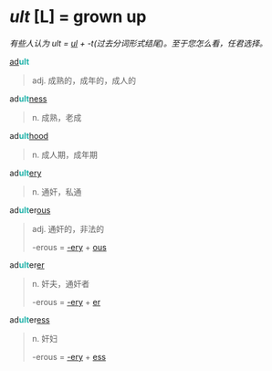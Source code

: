 # _ult_ [L] = grown up

*有些人认为 _ult_ = [_ul_](_al_.md) + -t(过去分词形式结尾)。至于您怎么看，任君选择。*

[ad](ad-.md)<b style="color: #20B2AA;">ult</b>
> adj. 成熟的，成年的，成人的

ad<b style="color: #20B2AA;">ult</b>[ness](-ness.md)
> n. 成熟，老成

ad<b style="color: #20B2AA;">ult</b>[hood](-hood.md)
> n. 成人期，成年期

ad<b style="color: #20B2AA;">ult</b>[ery](-ery.md)
> n. 通奸，私通

ad<b style="color: #20B2AA;">ult</b>er[ous](-ous.md)
> adj. 通奸的，非法的
>
> -erous = [-ery](-ery.md) + [ous](-ous.md)

ad<b style="color: #20B2AA;">ult</b>er[er](-er.md)
> n. 奸夫，通奸者
>
> -erous = [-ery](-ery.md) + [er](-er.md)

ad<b style="color: #20B2AA;">ult</b>er[ess](-ess.md)
> n. 奸妇
>
> -erous = [-ery](-ery.md) + [ess](-ess.md)